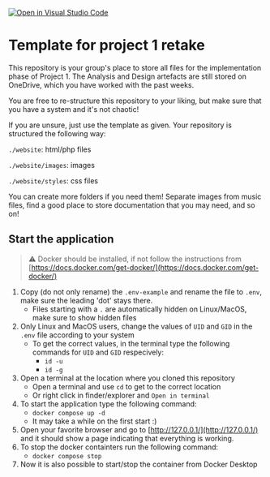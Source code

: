 [![Open in Visual Studio Code](https://classroom.github.com/assets/open-in-vscode-718a45dd9cf7e7f842a935f5ebbe5719a5e09af4491e668f4dbf3b35d5cca122.svg)](https://classroom.github.com/online_ide?assignment_repo_id=12769902&assignment_repo_type=AssignmentRepo)
# Template for project 1 retake

This repository is your group's place to store all files for the implementation phase of Project 1. The Analysis and Design artefacts are still stored on OneDrive, which you have worked with the past weeks.

You are free to re-structure this repository to your liking, but make sure that you have a system and it's not chaotic!

If you are unsure, just use the template as given. Your repository is structured the following way:

`./website`: html/php files

`./website/images`: images

`./website/styles`: css files

You can create more folders if you need them! Separate images from music files, find a good place to store documentation that you may need, and so on!

## Start the application

> :warning: Docker should be installed, if not follow the instructions from [https://docs.docker.com/get-docker/](https://docs.docker.com/get-docker/)

1. Copy (do not only rename) the `.env-example` and rename the file to `.env`, make sure the leading 'dot' stays there.
    - Files starting with a `.` are automatically hidden on Linux/MacOS, make sure to show hidden files 
2. Only Linux and MacOS users, change the values of `UID` and `GID` in the `.env` file according to your system
     - To get the correct values, in the terminal type the following commands for `UID` and `GID` respecively:
        - `id -u`
        - `id -g`
3. Open a terminal at the location where you cloned this repository
    - Open a terminal and use `cd` to get to the correct location
    - Or right click in finder/explorer and `Open in terminal`
4. To start the application type the following command:
    - `docker compose up -d`
    - It may take a while on the first start :)
5. Open your favorite browser and go to [http://127.0.0.1/](http://127.0.0.1/) and it should show a page indicating that everything is working.
6. To stop the docker containters run the following command:
    - `docker compose stop`
7. Now it is also possible to start/stop the container from Docker Desktop